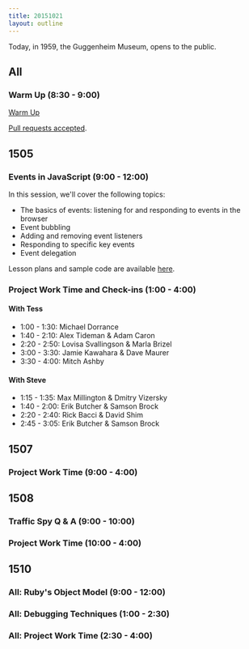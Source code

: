 ```yaml
---
title: 20151021
layout: outline
---
```


Today, in 1959, the Guggenheim Museum, opens to the public.

## All

### Warm Up (8:30 - 9:00)

[Warm Up](https://thewarmup.herokuapp.com)

[Pull requests accepted](https://github.com/mikedao/the-warm-up).


## 1505

### Events in JavaScript (9:00 - 12:00)

In this session, we'll cover the following topics:

* The basics of events: listening for and responding to events in the browser
* Event bubbling
* Adding and removing event listeners
* Responding to specific key events
* Event delegation

Lesson plans and sample code are available [here][events].

[events]: https://github.com/mdn/advanced-js-fundamentals-ck/tree/gh-pages/tutorials/04-events

### Project Work Time and Check-ins (1:00 - 4:00)

#### With Tess

* 1:00 - 1:30: Michael Dorrance
* 1:40 - 2:10: Alex Tideman & Adam Caron
* 2:20 - 2:50: Lovisa Svallingson & Marla Brizel
* 3:00 - 3:30: Jamie Kawahara & Dave Maurer
* 3:30 - 4:00: Mitch Ashby

#### With Steve

* 1:15 - 1:35: Max Millington & Dmitry Vizersky
* 1:40 - 2:00: Erik Butcher & Samson Brock
* 2:20 - 2:40: Rick Bacci & David Shim
* 2:45 - 3:05: Erik Butcher & Samson Brock

## 1507

### Project Work Time (9:00 - 4:00)


## 1508

### Traffic Spy Q & A (9:00 - 10:00)

### Project Work Time (10:00 - 4:00)


## 1510

### All: Ruby's Object Model (9:00 - 12:00)

### All: Debugging Techniques (1:00 - 2:30)

### All: Project Work Time (2:30 - 4:00)
